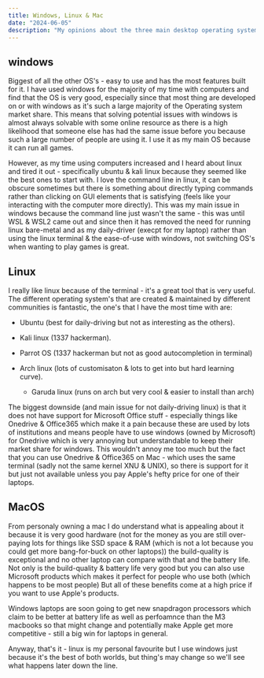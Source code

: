 ```yaml
---
title: Windows, Linux & Mac 
date: "2024-06-05"
description: "My opinions about the three main desktop operating systems"
---
```



## windows
Biggest of all the other OS's - easy to use and has the most features built for it. I have used windows for the majority of my time with computers and find that the OS is very good, especially since that most thing are developed on or with windows as it's such a large majority of the Operating system market share. This means that solving potential issues with windows is almost always solvable with some online resource as there is a high likelihood that someone else has had the same issue before you because such a large number of people are using it. I use it as my main OS because it can run all games.

However, as my time using computers increased and I heard about linux and tired it out - specifically ubuntu & kali linux because they seemed like the best ones to start with. I love the command line in linux, it can be obscure sometimes but there is something about directly typing commands rather than clicking on GUI elements that is satisfying (feels like your interacting with the computer more directly).     This was my main issue in windows because the command line just wasn't the same - this was until WSL & WSL2 came out and since then it has removed the need for running linux bare-metal and as my daily-driver (execpt for my laptop) rather than using the linux terminal & the ease-of-use with windows, not switching OS's when wanting to play games is great.


## Linux

I really like linux because of the terminal - it's a great tool that is very useful. The different operating system's that are created & maintained by different communities is fantastic, the one's that I have the most time with are:
- Ubuntu (best for daily-driving but not as interesting as the others).
- Kali linux (1337 hackerman).
- Parrot OS (1337 hackerman but not as good autocompletion in terminal)

- Arch linux (lots of customisaton & lots to get into but hard learning curve).
  - Garuda linux (runs on arch but very cool & easier to install than arch)

The biggest downside (and main issue for not daily-driving linux) is that it does not have support for Microsoft Office stuff - especially things like Onedrive & Office365 which make it a pain because these are used by lots of institutions and means people have to use windows (owned by Microsoft) for Onedrive which is very annoying but understandable to keep their market share for windows. This wouldn't annoy me too much but the fact that you can use Onedrive & Office365 on Mac - which uses the same terminal (sadly not the same kernel XNU & UNIX), so there is support for it but just not available unless you pay Apple's hefty price for one of their laptops.

## MacOS 
From personaly owning a mac I do understand what is appealing about it because it is very good hardware (not for the money as you are still over-paying lots for things like SSD space & RAM (which is not a lot because you could get more bang-for-buck on other laptops)) the build-quality is exceptional and no other laptop can compare with that and the battery life. Not only is the build-quality & battery life very good but you can also use Microsoft products which makes it perfect for people who use both (which happens to be most people) But all of these benefits come at a high price if you want to use Apple's products.

Windows laptops are soon going to get new snapdragon processors which claim to be better at battery life as well as perfoamnce than the M3 macbooks so that might change and potentially make Apple get more competitive - still a big win for laptops in general.

Anyway, that's it - linux is my personal favourite but I use windows just because it's the best of both worlds, but thing's may change so we'll see what happens later down the line.